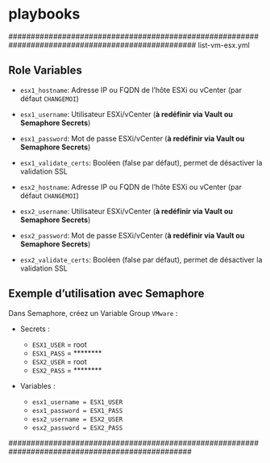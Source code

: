 # playbooks
##################################################################################################
list-vm-esx.yml
## Role Variables

- `esx1_hostname`: Adresse IP ou FQDN de l’hôte ESXi ou vCenter (par défaut `CHANGEMOI`)
- `esx1_username`: Utilisateur ESXi/vCenter (**à redéfinir via Vault ou Semaphore Secrets**)
- `esx1_password`: Mot de passe ESXi/vCenter (**à redéfinir via Vault ou Semaphore Secrets**)
- `esx1_validate_certs`: Booléen (false par défaut), permet de désactiver la validation SSL

- `esx2_hostname`: Adresse IP ou FQDN de l’hôte ESXi ou vCenter (par défaut `CHANGEMOI`)
- `esx2_username`: Utilisateur ESXi/vCenter (**à redéfinir via Vault ou Semaphore Secrets**)
- `esx2_password`: Mot de passe ESXi/vCenter (**à redéfinir via Vault ou Semaphore Secrets**)
- `esx2_validate_certs`: Booléen (false par défaut), permet de désactiver la validation SSL

## Exemple d’utilisation avec Semaphore
Dans Semaphore, créez un Variable Group `VMware` :
- Secrets :
  - `ESX1_USER` = root
  - `ESX1_PASS` = ********
  - `ESX2_USER` = root
  - `ESX2_PASS` = ********

- Variables :
  - `esx1_username = ESX1_USER`
  - `esx1_password = ESX1_PASS`
  - `esx2_username = ESX2_USER`
  - `esx2_password = ESX2_PASS`



#################################################################################################
 